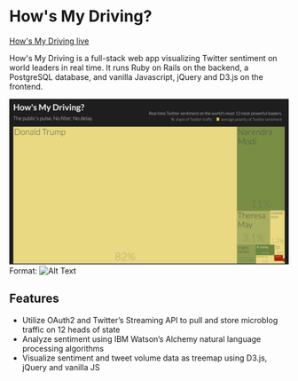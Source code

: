 # How's My Driving?

[How's My Driving live][howsmydriving]

[howsmydriving]: http://hows-my-driving.herokuapp.com

How's My Driving is a full-stack web app visualizing Twitter sentiment on world leaders in real time.  It runs Ruby on Rails on the backend, a PostgreSQL database, and vanilla Javascript, jQuery and D3.js on the frontend.

![Main View](/hows-my-driving.png)
Format: ![Alt Text](url)

## Features
* Utilize OAuth2 and Twitter’s Streaming API to pull and store microblog traffic on 12 heads of state
* Analyze sentiment using IBM Watson’s Alchemy natural language processing algorithms
* Visualize sentiment and tweet volume data as treemap using D3.js, jQuery and vanilla JS
